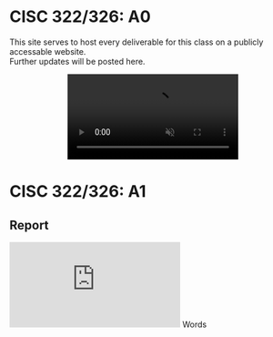 # CISC 322/326: A0
This site serves to host every deliverable for this class on a publicly accessable website.  
Further updates will be posted here.

<div style="width: 100%">
<video muted autoplay loop style="display: block; margin: 0 auto">
<source src="https://github.com/jdhickey/echo-cowsay/raw/refs/heads/main/media/bird_dance.mp4" type="video/mp4">
</video>
</div>

# CISC 322/326: A1
## Report
<embed src="https://github.com/jdhickey/echo-cowsay/raw/refs/heads/main/media/A1_Report.pdf" type="application/pdf">
Words
